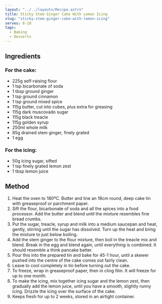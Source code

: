 ```yaml
---
layout: "../../layouts/Recipe.astro"
title: Sticky Stem Ginger Cake With Lemon Icing
slug: "sticky-stem-ginger-cake-with-lemon-icing"
serves: 8-10
tags:
  - Baking
  - Desserts
---
```


## Ingredients


### For the cake:

- 225g self-raising flour
- 1 tsp bicarbonate of soda
- 1 tbsp ground ginger
- 1 tsp ground cinnamon
- 1 tsp ground mixed spice
- 115g butter, cut into cubes, plus extra for greasing
- 115g dark muscovado sugar
- 115g black treacle
- 115g golden syrup
- 250ml whole milk
- 85g drained stem ginger, finely grated
- 1 egg

### For the icing:

- 50g icing sugar, sifted
- 1 tsp finely grated lemon zest
- 1 tbsp lemon juice

## Method

1. Heat the oven to 180ºC. Butter and line an 18cm round, deep cake tin with greaseproof or parchment paper.
1. Sift the flour, bicarbonate of soda and all the spices into a food processor. Add the butter and blend until the mixture resembles fine bread crumbs.
1. Put the sugar, treacle, syrup and milk into a medium saucepan and heat, gently, stirring until the sugar has dissolved. Turn up the heat and bring the mixture to just below boiling.
1. Add the stem ginger to the flour mixture, then boil in the treacle mix and blend. Break in the egg and blend again, until everything is combined. It should resemble a think pancake batter.
1. Pour this into the prepared tin and bake for 45-1 hour, until a skewer pushed into the centre of the cake comes out fairly clean.
1. Leave to cool completely in tin before turning out the cake.
1. To freeze, wrap in greaseproof paper, then in cling film. It will freeze for up to one month.
1. To make the icing, mix together icing sugar and the lemon zest, then gradually add the lemon juice, until you have a smooth, slightly runny icing. Drizzle the icing over the surface of the cake.
1. Keeps fresh for up to 2 weeks, stored in an airtight container.